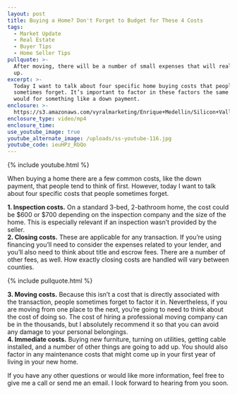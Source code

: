 ```yaml
---
layout: post
title: Buying a Home? Don't Forget to Budget for These 4 Costs
tags:
  - Market Update
  - Real Estate
  - Buyer Tips
  - Home Seller Tips
pullquote: >-
  After moving, there will be a number of small expenses that will really add
  up.
excerpt: >-
  Today I want to talk about four specific home buying costs that people
  sometimes forget. It’s important to factor in these factors the same way you
  would for something like a down payment.
enclosure: >-
  https://s3.amazonaws.com/vyralmarketing/Enrique+Medellin/Silicon+Valley+Real+Estate-+Buying+a+Home%253F+Don%2527t+Forget+to+Budget+for+These+4+Costs.mp4
enclosure_type: video/mp4
enclosure_time:
use_youtube_image: true
youtube_alternate_image: /uploads/ss-youtube-116.jpg
youtube_code: ieuHPz_RbQo
---
```



{% include youtube.html %}

When buying a home there are a few common costs, like the down payment, that people tend to think of first. However, today I want to talk about four specific costs that people sometimes forget.

**1. Inspection costs.** On a standard 3-bed, 2-bathroom home, the cost could be $600 or $700 depending on the inspection company and the size of the home. This is especially relevant if an inspection wasn’t provided by the seller.<br>**2. Closing costs.** These are applicable for any transaction. If you’re using financing you’ll need to consider the expenses related to your lender, and you’ll also need to think about title and escrow fees. There are a number of other fees, as well. How exactly closing costs are handled will vary between counties.

{% include pullquote.html %}

**3. Moving costs.** Because this isn’t a cost that is directly associated with the transaction, people sometimes forget to factor it in. Nevertheless, if you are moving from one place to the next, you’re going to need to think about the cost of doing so. The cost of hiring a professional moving company can be in the thousands, but I absolutely recommend it so that you can avoid any damage to your personal belongings.<br>**4. Immediate costs.** Buying new furniture, turning on utilities, getting cable installed, and a number of other things are going to add up. You should also factor in any maintenance costs that might come up in your first year of living in your new home.

If you have any other questions or would like more information, feel free to give me a call or send me an email. I look forward to hearing from you soon.